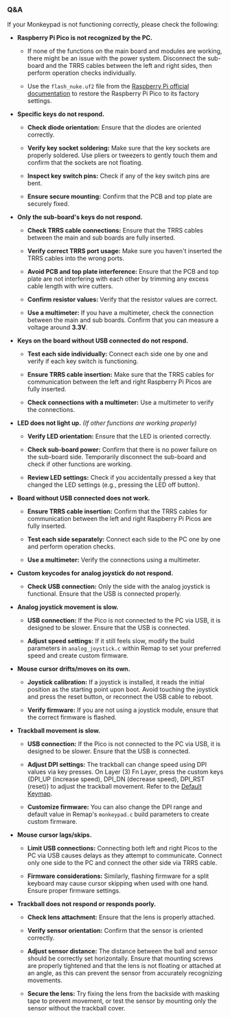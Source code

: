 ### Q&A

If your Monkeypad is not functioning correctly, please check the following:

- **Raspberry Pi Pico is not recognized by the PC.**
  
  - If none of the functions on the main board and modules are working, there might be an issue with the power system. Disconnect the sub-board and the TRRS cables between the left and right sides, then perform operation checks individually.
  
  - Use the `flash_nuke.uf2` file from the [Raspberry Pi official documentation](https://www.raspberrypi.com/documentation/microcontrollers/raspberry-pi-pico.html) to restore the Raspberry Pi Pico to its factory settings.

- **Specific keys do not respond.**
  
  - **Check diode orientation:** Ensure that the diodes are oriented correctly.
  
  - **Verify key socket soldering:** Make sure that the key sockets are properly soldered. Use pliers or tweezers to gently touch them and confirm that the sockets are not floating.
  
  - **Inspect key switch pins:** Check if any of the key switch pins are bent.
  
  - **Ensure secure mounting:** Confirm that the PCB and top plate are securely fixed.

- **Only the sub-board's keys do not respond.**
  
  - **Check TRRS cable connections:** Ensure that the TRRS cables between the main and sub boards are fully inserted.
  
  - **Verify correct TRRS port usage:** Make sure you haven't inserted the TRRS cables into the wrong ports.
  
  - **Avoid PCB and top plate interference:** Ensure that the PCB and top plate are not interfering with each other by trimming any excess cable length with wire cutters.
  
  - **Confirm resistor values:** Verify that the resistor values are correct.
  
  - **Use a multimeter:** If you have a multimeter, check the connection between the main and sub boards. Confirm that you can measure a voltage around **3.3V**.

- **Keys on the board without USB connected do not respond.**
  
  - **Test each side individually:** Connect each side one by one and verify if each key switch is functioning.
  
  - **Ensure TRRS cable insertion:** Make sure that the TRRS cables for communication between the left and right Raspberry Pi Picos are fully inserted.
  
  - **Check connections with a multimeter:** Use a multimeter to verify the connections.

- **LED does not light up.** *(If other functions are working properly)*
  
  - **Verify LED orientation:** Ensure that the LED is oriented correctly.
  
  - **Check sub-board power:** Confirm that there is no power failure on the sub-board side. Temporarily disconnect the sub-board and check if other functions are working.
  
  - **Review LED settings:** Check if you accidentally pressed a key that changed the LED settings (e.g., pressing the LED off button).

- **Board without USB connected does not work.**
  
  - **Ensure TRRS cable insertion:** Confirm that the TRRS cables for communication between the left and right Raspberry Pi Picos are fully inserted.
  
  - **Test each side separately:** Connect each side to the PC one by one and perform operation checks.
  
  - **Use a multimeter:** Verify the connections using a multimeter.

- **Custom keycodes for analog joystick do not respond.**
  
  - **Check USB connection:** Only the side with the analog joystick is functional. Ensure that the USB is connected properly.

- **Analog joystick movement is slow.**
  
  - **USB connection:** If the Pico is not connected to the PC via USB, it is designed to be slower. Ensure that the USB is connected.
  
  - **Adjust speed settings:** If it still feels slow, modify the build parameters in `analog_joystick.c` within Remap to set your preferred speed and create custom firmware.

- **Mouse cursor drifts/moves on its own.**
  
  - **Joystick calibration:** If a joystick is installed, it reads the initial position as the starting point upon boot. Avoid touching the joystick and press the reset button, or reconnect the USB cable to reboot.
  
  - **Verify firmware:** If you are not using a joystick module, ensure that the correct firmware is flashed.

- **Trackball movement is slow.**
  
  - **USB connection:** If the Pico is not connected to the PC via USB, it is designed to be slower. Ensure that the USB is connected.
  
  - **Adjust DPI settings:** The trackball can change speed using DPI values via key presses. On Layer (3) Fn Layer, press the custom keys {DPI_UP (increase speed), DPI_DN (decrease speed), DPI_RST (reset)} to adjust the trackball movement. Refer to the [Default Keymap](../images/keymap_cheatsheet_monkeypad.pdf).

  - **Customize firmware:** You can also change the DPI range and default value in Remap's `monkeypad.c` build parameters to create custom firmware.

- **Mouse cursor lags/skips.**
  
  - **Limit USB connections:** Connecting both left and right Picos to the PC via USB causes delays as they attempt to communicate. Connect only one side to the PC and connect the other side via TRRS cable.
  
  - **Firmware considerations:** Similarly, flashing firmware for a split keyboard may cause cursor skipping when used with one hand. Ensure proper firmware settings.

- **Trackball does not respond or responds poorly.**
  
  - **Check lens attachment:** Ensure that the lens is properly attached.
  
  - **Verify sensor orientation:** Confirm that the sensor is oriented correctly.
  
  - **Adjust sensor distance:** The distance between the ball and sensor should be correctly set horizontally. Ensure that mounting screws are properly tightened and that the lens is not floating or attached at an angle, as this can prevent the sensor from accurately recognizing movements.
  
  - **Secure the lens:** Try fixing the lens from the backside with masking tape to prevent movement, or test the sensor by mounting only the sensor without the trackball cover.
